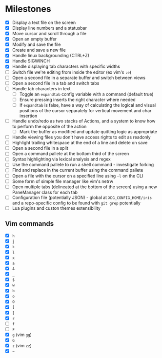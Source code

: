 # Milestones

* [x] Display a text file on the screen
* [x] Display line numbers and a statusbar
* [x] Move cursor and scroll through a file
* [x] Open an empty buffer
* [x] Modify and save the file
* [x] Create and save a new file
* [x] Handle linux backgrounding (CTRL+Z)
* [x] Handle SIGWINCH
* [x] Handle displaying tab characters with specific widths
* [ ] Switch file we're editing from inside the editor (ex vim's `:e`)
* [ ] Open a second file in a separate buffer and switch between views
* [ ] Open a second file in a tab and switch tabs
* [ ] Handle tab characters in text
    * [ ] Toggle an `expandtab` config variable with a command (default true)
    * [ ] Ensure pressing <TAB> inserts the right character where needed
    * [ ] If `expandtab` is false, have a way of calculating the logical
    and visual positions of the cursor separately for vertical movement and
    char insertion
* [ ] Handle undo/redo as two stacks of Actions, and a system to know how
    to perform the opposite of the action
    * [ ] Mark the buffer as modified and update quitting logic as appropriate
* [ ] Handle viewing files you don't have access rights to edit as readonly
* [ ] Highlight trailing whitespace at the end of a line and delete on save
* [ ] Open a second file in a split
* [ ] Open a command pallete at the bottom third of the screen
* [ ] Syntax highlighting via lexical analysis and regex
* [ ] Use the command pallete to run a shell command - investigate forking
* [ ] Find and replace in the current buffer using the command pallete
* [ ] Open a file with the cursor on a specified line using `-l` on the CLI
* [ ] Some form of simple file manager like vim's netrw
* [ ] Open multiple tabs (delineated at the bottom of the screen) using a new
    PaneManager class for each tab
* [ ] Configuration file (potentially JSON) - global at `XDG_CONFIG_HOME/iris`
    and a repo-specific config to be found with `git grep` potentially
* [ ] Lua plugins and custon themes extensibility

## Vim commands

* [x] `h`
* [x] `j`
* [x] `k`
* [x] `l`
* [x] `x`
* [x] `a`
* [x] `A`
* [x] `_`
* [x] `$`
* [x] `w`
* [x] `b`
* [x] `o`
* [x] `O`
* [x] `[`
* [x] `]`
* [x] `r`
* [ ] `f`
* [ ] `F`
* [x] `g` (vim `gg`)
* [x] `G`
* [x] `z` (vim `zz`)
* [x] `~`
